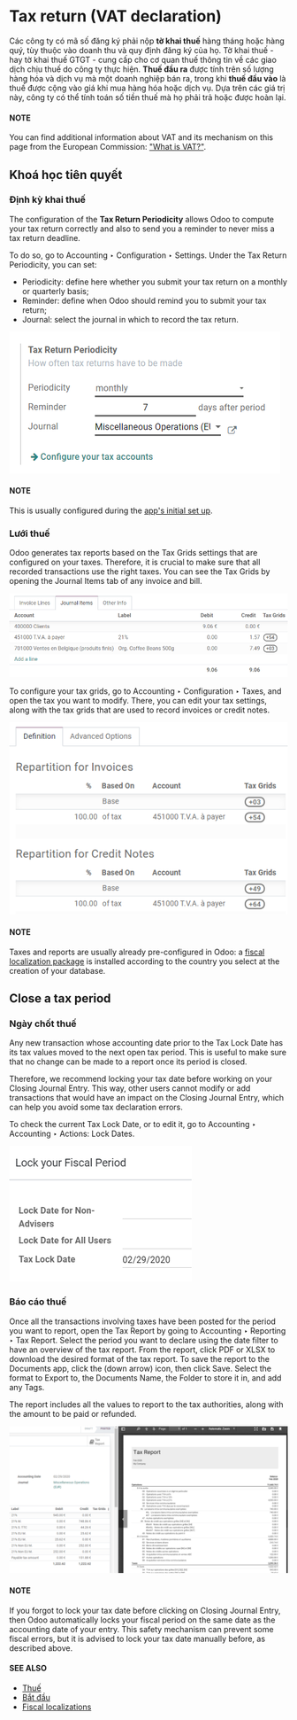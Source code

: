# Tax return (VAT declaration)

Các công ty có mã số đăng ký  phải nộp **tờ khai thuế** hàng tháng hoặc hàng quý, tùy thuộc vào doanh thu và quy định đăng ký của họ. Tờ khai thuế - hay tờ khai thuế GTGT - cung cấp cho cơ quan thuế thông tin về các giao dịch chịu thuế do công ty thực hiện. **Thuế đầu ra** được tính trên số lượng hàng hóa và dịch vụ mà một doanh nghiệp bán ra, trong khi **thuế đầu vào** là thuế được cộng vào giá khi mua hàng hóa hoặc dịch vụ. Dựa trên các giá trị này, công ty có thể tính toán số tiền thuế mà họ phải trả hoặc được hoàn lại.

#### NOTE
You can find additional information about VAT and its mechanism on this page from the European
Commission: ["What is VAT?"](https://ec.europa.eu/taxation_customs/business/vat/what-is-vat_en).

<a id="tax-returns-prerequisites"></a>

## Khoá học tiên quyết

<a id="tax-returns-periodicity"></a>

### Định kỳ khai thuế

The configuration of the **Tax Return Periodicity** allows Odoo to compute your tax return correctly
and also to send you a reminder to never miss a tax return deadline.

To do so, go to Accounting ‣ Configuration ‣ Settings. Under the
Tax Return Periodicity, you can set:

- Periodicity: define here whether you submit your tax return on a monthly or quarterly
  basis;
- Reminder: define when Odoo should remind you to submit your tax return;
- Journal: select the journal in which to record the tax return.

![Configure how often tax returns have to be made in Odoo Accounting](../../../../_images/tax_return_periodicity.png)

#### NOTE
This is usually configured during the [app's initial set up](../get_started.md).

<a id="tax-returns-tax-grids"></a>

### Lưới thuế

Odoo generates tax reports based on the Tax Grids settings that are configured on your
taxes. Therefore, it is crucial to make sure that all recorded transactions use the right taxes.
You can see the Tax Grids by opening the Journal Items tab of any
invoice and bill.

![see which tax grids are used to record transactions in Odoo Accounting](../../../../_images/tax_return_grids.png)

To configure your tax grids, go to Accounting ‣ Configuration ‣ Taxes,
and open the tax you want to modify. There, you can edit your tax settings, along with the tax
grids that are used to record invoices or credit notes.

![Configure taxes and their tax grids in Odoo Accounting](../../../../_images/tax_return_taxes.png)

#### NOTE
Taxes and reports are usually already pre-configured in Odoo: a [fiscal localization package](../../fiscal_localizations.md#fiscal-localizations-packages) is installed according to the country you select at the creation
of your database.

<a id="tax-returns-close"></a>

## Close a tax period

<a id="tax-returns-lock-date"></a>

### Ngày chốt thuế

Any new transaction whose accounting date prior to the Tax Lock Date has its tax values
moved to the next open tax period. This is useful to make sure that no change can be made to a
report once its period is closed.

Therefore, we recommend locking your tax date before working on your
Closing Journal Entry.
This way, other users cannot modify or add transactions that would have an impact on the
Closing Journal Entry, which can help you avoid some tax declaration errors.

To check the current Tax Lock Date, or to edit it, go to
Accounting ‣ Accounting ‣ Actions: Lock Dates.

![Lock your tax for a specific period in Odoo Accounting](../../../../_images/tax_return_lock.png)

<a id="tax-returns-report"></a>

### Báo cáo thuế

Once all the transactions involving taxes have been posted for the period you want to report, open
the Tax Report by going to Accounting ‣ Reporting ‣ Tax Report.
Select the period you want to declare using the date filter to have an overview of the tax report.
From the report, click PDF or XLSX to download the desired format of the tax
report. To save the report to the Documents app, click the <i class="fa fa-caret-down"></i> (down
arrow) icon, then click Save. Select the format to Export to, the
Documents Name, the Folder to store it in, and add any Tags.

The report includes all the values to report to the tax authorities, along with the amount to be
paid or refunded.

![download the PDF with your Tax Report in Odoo Accounting](../../../../_images/tax_return_report.png)

#### NOTE
If you forgot to lock your tax date before clicking on Closing Journal Entry, then
Odoo automatically locks your fiscal period on the same date as the accounting date of your
entry. This safety mechanism can prevent some fiscal errors, but it is advised to lock your tax
date manually before, as described above.

#### SEE ALSO
* [Thuế](../taxes.md)
* [Bắt đầu](../get_started.md)
* [Fiscal localizations](../../fiscal_localizations.md)
